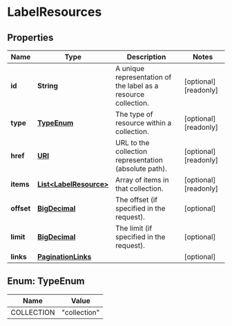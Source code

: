 

# LabelResources

## Properties

| Name | Type | Description | Notes |
| ------------ | ------------- | ------------- | ------------- |
| **id** | **String** | A unique representation of the label as a resource collection. |  [optional] [readonly] |
| **type** | [**TypeEnum**](#TypeEnum) | The type of resource within a collection. |  [optional] [readonly] |
| **href** | [**URI**](URI.md) | URL to the collection representation (absolute path). |  [optional] [readonly] |
| **items** | [**List&lt;LabelResource&gt;**](LabelResource.md) | Array of items in that collection. |  [optional] [readonly] |
| **offset** | [**BigDecimal**](BigDecimal.md) | The offset (if specified in the request). |  [optional] |
| **limit** | [**BigDecimal**](BigDecimal.md) | The limit (if specified in the request). |  [optional] |
| **links** | [**PaginationLinks**](PaginationLinks.md) |  |  [optional] |



## Enum: TypeEnum

| Name | Value |
| ---- | -----
| COLLECTION | &quot;collection&quot; |


